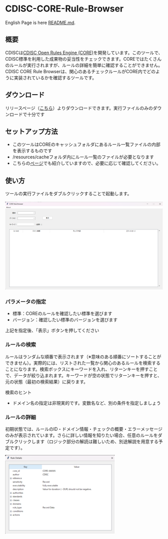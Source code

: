 # CDISC-CORE-Rule-Browser

English Page is here [README.md](https://github.com/HajimeShimizu/CDISC-CORE-Rule-Browser/blob/main/README.md).

## 概要
CDISCは[CDISC Open Rules Engine (CORE)](https://github.com/cdisc-org/cdisc-rules-engine)を開発しています。このツールで、CDISC標準を利用した成果物の妥当性をチェックできます。COREではたくさんのルールが実行されますが、ルールの詳細を簡単に確認することができません。CDISC CORE Rule Browserは、関心のあるチェックルールがCORE内でどのように実装されているかを確認するツールです。

## ダウンロード
リリースページ（[こちら](https://github.com/HajimeShimizu/CDISC-CORE-Rule-Browser/releases)）よりダウンロードできます。実行ファイルのみのダウンロードで十分です

## セットアップ方法
- このツールはCOREのキャッシュフォルダにあるルール一覧ファイルの内部を表示するものです
- /resources/cacheフォルダ内にルール一覧のファイルが必要となります
- こちらの[ページ](https://note.com/cdisc/n/n2e23f6e1dad1)でも紹介していますので、必要に応じて確認してください。

## 使い方
ツールの実行ファイルをダブルクリックすることで起動します。\
\
<img width="600" alt="image" src="core_rule_browser.png">

### パラメータの指定
- 標準：COREのルールを確認したい標準を選びます
- バージョン：確認したい標準のバージョンを選びます

上記を指定後、「表示」ボタンを押してください

### ルールの検索
ルールはランダムな順番で表示されます（※意味のある順番にソートすることができません）。実際的には、リストされた一覧から関心のあるルールを検索することになります。検索ボックスにキーワードを入れ、リターンキーを押すことで、データが絞り込まれます。キーワードが空の状態でリターンキーを押すと、元の状態（最初の検索結果）に戻ります。

検索のヒント
- ドメイン名の指定は非現実的です。変数名など、別の条件を指定しましょう

### ルールの詳細
初期状態では、ルールのID・ドメイン情報・チェックの概要・エラーメッセージのみが表示されています。さらに詳しい情報を知りたい場合、任意のルールをダブルクリックします（ロジック部分の解読は難しいため、別途解説を用意する予定です）。

<img width="350" alt="image" src="core_rule_browser_detail.png">


